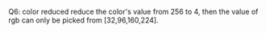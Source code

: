 Q6: color reduced
reduce the color's value from 256 to 4, then the value of rgb can only be picked from [32,96,160,224].